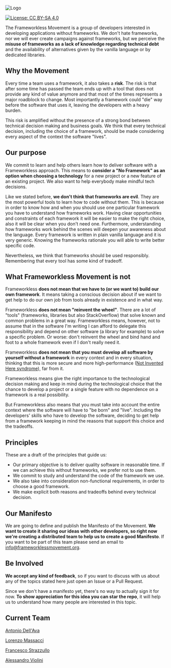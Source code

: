 ![Logo](https://file-aorgnbquet.now.sh)

[![License: CC BY-SA 4.0](https://img.shields.io/badge/License-CC%20BY--SA%204.0-lightgrey.svg)](https://creativecommons.org/licenses/by-sa/4.0/)

The Frameworkless Movement is a group of developers interested in developing applications without frameworks. We don't hate frameworks, nor we will ever create campaigns against frameworks, but we perceive the **misuse of frameworks as a lack of knowledge regarding technical debt** and the availability of alternatives given by the vanilla language or by dedicated libraries.

## Why the Movement

Every time a team uses a framework, it also takes a **risk**. The risk is that after some time has passed the team ends up with a tool that does not provide any kind of value anymore and that most of the times represents a major roadblock to change. Most importantly a framework could "die" way before the software that uses it, leaving the developers with a heavy burden.

This risk is amplified without the presence of a strong bond between technical decision making and business goals. We think that every technical decision, including the choice of a framework, should be made considering every aspect of the context the software "lives".

## Our purpose
We commit to learn and help others learn how to deliver software with a Frameworkless approach. This means to **consider a "No Framework" as an option when choosing a technology** for a new project or a new feature of an existing project. We also want to help everybody make mindful tech decisions.

Like we stated before, **we don't think that frameworks are evil**. They are the most powerful tools to learn how to code without them. This is because in order to know how and when you should use one particular framework you have to understand how frameworks work. Having clear opportunities and constraints of each framework it will be easier to make the right choice, also it will be clear when you don't need one. Furthermore, understanding how frameworks work behind the scenes will deepen your awareness about the language. Every framework is written in plain vanilla language and it is very generic. Knowing the frameworks rationale you will able to write better specific code.

Nevertheless, we think that frameworks should be used responsibly. Remembering that every tool has some kind of tradeoff.

## What Frameworkless Movement is not

Frameworkless **does not mean that we have to (or we want to) build our own framework**. It means taking a conscious decision about if we want to get help to do our own job from tools already in existence and in what way.

Frameworkless **does not mean "reinvent the wheel"**. There are a lot of "tools" (frameworks, libraries but also StackOverflow) that solve known and common problems in a great way. Frameworkless means, however, not to assume that in the software I'm writing I can afford to delegate this responsibility and depend on other software (a library for example) to solve a specific problem. Or worse: don't reinvent the wheel and bind hand and foot to a whole framework even if I don't really need it.

Frameworkless **does not mean that you must develop all software by yourself without a framework** in every context and in every situation, thinking that this is more secure and more high-performance ([Not Invented Here syndrome](https://en.wikipedia.org/wiki/Not_invented_here#In_computing)), far from it.

Frameworkless means give the right importance to the technological decision making and keep in mind during the technological choice that the chance to develop a project or a single feature with no dependence on a framework is a real possibility.

But Frameworkless also means that you must take into account the entire context where the software will have to "be born" and "live". Including the developers' skills who have to develop the software, deciding to get help from a framework keeping in mind the reasons that support this choice and the tradeoffs.

## Principles

These are a draft of the principles that guide us:

* Our primary objective is to deliver quality software in reasonable time. If we can achieve this without frameworks, we prefer not to use them.
* We commit to study and understand the code of the framework we use.
* We also take into consideration non-functional requirements, in order to choose a good framework.
* We make explicit both reasons and tradeoffs behind every technical decision.

## Our Manifesto

We are going to define and publish the Manifesto of the Movement. **We want to create it sharing our ideas with other developers, so right now we're creating a distributed team to help us to create a good Manifesto**. If you want to be part of this team please send an email to info@frameworklessmovement.org.

## Be Involved

**We accept any kind of feedback**, so if you want to discuss with us about any of the topics stated here just open an Issue or a Pull Request.

Since we don't have a manifesto yet, there's no way to actually sign it for now. **To show appreciation for this idea you can star the repo**, it will help us to understand how many people are interested in this topic.

## Current Team

[Antonio Dell'Ava](https://github.com/adellava)

[Lorenzo Massacci](https://github.com/lorenzomassacci)

[Francesco Strazzullo](https://github.com/francesco-strazzullo)

[Alessandro Violini](https://github.com/Violo)
